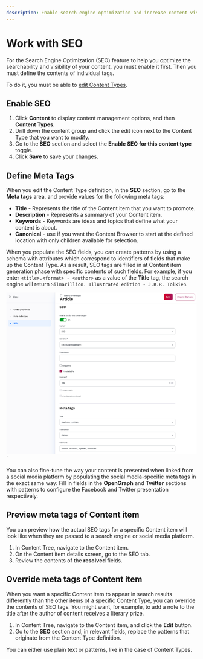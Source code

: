 ```yaml
---
description: Enable search engine optimization and increase content visibility by defining meta tags.
---
```


# Work with SEO

For the Search Engine Optimization (SEO) feature to help you optimize the searchability 
and visibility of your content, you must enable it first. 
Then you must define the contents of individual tags.

To do it, you must be able to [edit Content Types](../content_management/work_with_content_types.md).

## Enable SEO

1. Click **Content** to display content management options, and then **Content Types**.
2. Drill down the content group and click the edit icon next to the Content Type that you want to modify.
3. Go to the **SEO** section and select the **Enable SEO for this content type** toggle.
4. Click **Save** to save your changes.

## Define Meta Tags

When you edit the Content Type definition, in the **SEO** section, go to the 
**Meta tags** area, and provide values for the following meta tags:

- **Title** - Represents the title of the Content item that you want to promote.
- **Description** - Represents a summary of your Content item.
- **Keywords** - Keywords are ideas and topics that define what your content is about.
- **Canonical** - use if you want the Content Browser to start at the defined location with only children available for selection.

When you populate the SEO fields, you can create patterns by using a schema with 
attributes which correspond to identifiers of fields that make up the Content Type.
As a result, SEO tags are filled in at Content item generation phase with specific 
contents of such fields. For example, if you enter `<title>.<format> - <author>` 
as a value of the **Title** tag, the search engine will return 
`Silmarillion. Illustrated edition - J.R.R. Tolkien`.

![SEO tags](img/SEO_tags.png)`

You can also fine-tune the way your content is presented when linked from 
a social media platform by populating the social media-specific meta tags 
in the exact same way: 
Fill in fields in the **OpenGraph** and **Twitter** sections with patterns 
to configure the Facebook and Twitter presentation respectively. 
<!--If you leave these fields blank, social media snippets are generated based on 
the definitions that you provided in the search engine meta tag fields.-->

## Preview meta tags of Content item

You can preview how the actual SEO tags for a specific Content item 
will look like when they are passed to a search engine or social media platform.

1. In Content Tree, navigate to the Content item.
2. On the Content item details screen, go to the SEO tab.
3. Review the contents of the **resolved** fields.

## Override meta tags of Content item

When you want a specific Content item to appear in search results differently than 
the other items of a specific Content Type, you can override the contents of SEO tags.
You might want, for example, to add a note to the title after the author of content 
receives a literary prize.

1. In Content Tree, navigate to the Content item, and click the **Edit** button.
2. Go to the **SEO** section and, in relevant fields, replace the patterns that 
originate from the Content Type definition. 

You can either use plain text or patterns, like in the case of Content Types. 
